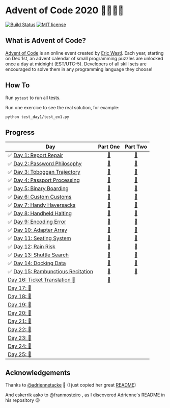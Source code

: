 # Advent of Code 2020 🎄👨‍💻🎄

[![Build Status](https://github.com/anxodio/aoc2020/workflows/build/badge.svg)](https://github.com/anxodio/aoc2020/actions)
[![MIT license](https://img.shields.io/badge/License-MIT-blue.svg)](https://opensource.org/licenses/MIT)

## What is Advent of Code?

[Advent of Code](http://adventofcode.com) is an online event created by [Eric Wastl](https://twitter.com/ericwastl). Each year, starting on Dec 1st, an advent calendar of small programming puzzles are unlocked once a day at midnight (EST/UTC-5). Developers of all skill sets are encouraged to solve them in any programming language they choose!

## How To

Run `pytest` to run all tests.

Run one exercice to see the real solution, for example:

```
python test_day1/test_ex1.py
```

## Progress

| Day                                                                                                        |                                  Part One                                  |                                  Part Two                                  |
| ---------------------------------------------------------------------------------------------------------- | :------------------------------------------------------------------------: | :------------------------------------------------------------------------: |
| ✅ [Day 1: Report Repair](https://github.com/anxodio/aoc2020/tree/main/test_day01/exercise.txt)            | [🌟](https://github.com/anxodio/aoc2020/tree/main/test_day01/test_ex1.py)  | [🌟](https://github.com/anxodio/aoc2020/tree/main/test_day01/test_ex2.py)  |
| ✅ [Day 2: Password Philosophy](https://github.com/anxodio/aoc2020/tree/main/test_day02/exercise.txt)      | [🌟](https://github.com/anxodio/aoc2020/tree/main/test_day02/test_ex3.py)  | [🌟](https://github.com/anxodio/aoc2020/tree/main/test_day02/test_ex4.py)  |
| ✅ [Day 3: Toboggan Trajectory](https://github.com/anxodio/aoc2020/tree/main/test_day03/exercise.txt)      | [🌟](https://github.com/anxodio/aoc2020/tree/main/test_day03/test_ex5.py)  | [🌟](https://github.com/anxodio/aoc2020/tree/main/test_day03/test_ex6.py)  |
| ✅ [Day 4: Passport Processing](https://github.com/anxodio/aoc2020/tree/main/test_day04/exercise.txt)      | [🌟](https://github.com/anxodio/aoc2020/tree/main/test_day04/test_ex7.py)  | [🌟](https://github.com/anxodio/aoc2020/tree/main/test_day04/test_ex8.py)  |
| ✅ [Day 5: Binary Boarding](https://github.com/anxodio/aoc2020/tree/main/test_day05/exercise.txt)          | [🌟](https://github.com/anxodio/aoc2020/tree/main/test_day05/test_ex9.py)  | [🌟](https://github.com/anxodio/aoc2020/tree/main/test_day05/test_ex10.py) |
| ✅ [Day 6: Custom Customs](https://github.com/anxodio/aoc2020/tree/main/test_day06/exercise.txt)           | [🌟](https://github.com/anxodio/aoc2020/tree/main/test_day06/test_ex11.py) | [🌟](https://github.com/anxodio/aoc2020/tree/main/test_day06/test_ex12.py) |
| ✅ [Day 7: Handy Haversacks](https://github.com/anxodio/aoc2020/tree/main/test_day07/exercise.txt)         | [🌟](https://github.com/anxodio/aoc2020/tree/main/test_day07/test_ex13.py) | [🌟](https://github.com/anxodio/aoc2020/tree/main/test_day07/test_ex14.py) |
| ✅ [Day 8: Handheld Halting](https://github.com/anxodio/aoc2020/tree/main/test_day08/exercise.txt)         | [🌟](https://github.com/anxodio/aoc2020/tree/main/test_day08/test_ex15.py) | [🌟](https://github.com/anxodio/aoc2020/tree/main/test_day08/test_ex16.py) |
| ✅ [Day 9: Encoding Error](https://github.com/anxodio/aoc2020/tree/main/test_day09/exercise.txt)           | [🌟](https://github.com/anxodio/aoc2020/tree/main/test_day09/test_ex17.py) | [🌟](https://github.com/anxodio/aoc2020/tree/main/test_day09/test_ex18.py) |
| ✅ [Day 10: Adapter Array](https://github.com/anxodio/aoc2020/tree/main/test_day10/exercise.txt)           | [🌟](https://github.com/anxodio/aoc2020/tree/main/test_day10/test_ex19.py) | [🌟](https://github.com/anxodio/aoc2020/tree/main/test_day10/test_ex20.py) |
| ✅ [Day 11: Seating System](https://github.com/anxodio/aoc2020/tree/main/test_day11/exercise.txt)          | [🌟](https://github.com/anxodio/aoc2020/tree/main/test_day11/test_ex21.py) | [🌟](https://github.com/anxodio/aoc2020/tree/main/test_day11/test_ex22.py) |
| ✅ [Day 12: Rain Risk](https://github.com/anxodio/aoc2020/tree/main/test_day12/exercise.txt)               | [🌟](https://github.com/anxodio/aoc2020/tree/main/test_day12/test_ex23.py) | [🌟](https://github.com/anxodio/aoc2020/tree/main/test_day12/test_ex24.py) |
| ✅ [Day 13: Shuttle Search](https://github.com/anxodio/aoc2020/tree/main/test_day13/exercise.txt)          | [🌟](https://github.com/anxodio/aoc2020/tree/main/test_day13/test_ex25.py) | [🌟](https://github.com/anxodio/aoc2020/tree/main/test_day13/test_ex26.py) |
| ✅ [Day 14: Docking Data](https://github.com/anxodio/aoc2020/tree/main/test_day14/exercise.txt)            | [🌟](https://github.com/anxodio/aoc2020/tree/main/test_day14/test_ex27.py) | [🌟](https://github.com/anxodio/aoc2020/tree/main/test_day14/test_ex28.py) |
| ✅ [Day 15: Rambunctious Recitation](https://github.com/anxodio/aoc2020/tree/main/test_day15/exercise.txt) | [🌟](https://github.com/anxodio/aoc2020/tree/main/test_day15/test_ex29.py) | [🌟](https://github.com/anxodio/aoc2020/tree/main/test_day15/test_ex30.py) |
| [Day 16: Ticket Translation 🚧 ](https://github.com/anxodio/aoc2020/tree/main/test_day16/exercise.txt)     | [🌟](https://github.com/anxodio/aoc2020/tree/main/test_day16/test_ex31.py) |                                                                            |
| [Day 17: 🚧 ]()                                                                                            |                                                                            |                                                                            |
| [Day 18: 🚧 ]()                                                                                            |                                                                            |                                                                            |
| [Day 19: 🚧 ]()                                                                                            |                                                                            |                                                                            |
| [Day 20: 🚧 ]()                                                                                            |                                                                            |                                                                            |
| [Day 21: 🚧 ]()                                                                                            |                                                                            |                                                                            |
| [Day 22: 🚧 ]()                                                                                            |                                                                            |                                                                            |
| [Day 23: 🚧 ]()                                                                                            |                                                                            |                                                                            |
| [Day 24: 🚧 ]()                                                                                            |                                                                            |                                                                            |
| [Day 25: 🚧 ]()                                                                                            |                                                                            |                                                                            |

## Acknowledgements

Thanks to [@adriennetacke](https://github.com/adriennetacke) 🙌 (I just copied her great [README](https://github.com/adriennetacke/advent-of-code-2020/))

And eskerrik asko to [@franmosteiro](https://github.com/franmosteiro) , as I discovered Adrienne's README in his repository 😜
